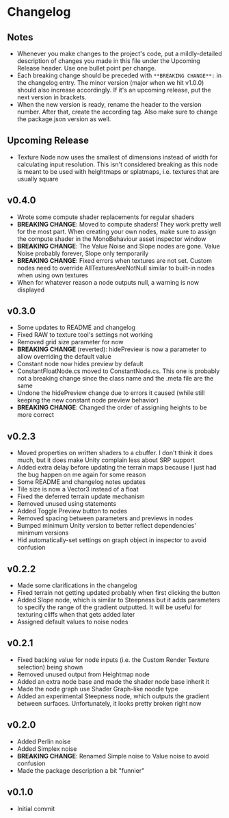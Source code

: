 # Changelog

## Notes
- Whenever you make changes to the project's code, put a mildly-detailed description of changes you made in this file under the Upcoming Release header. Use one bullet point per change.
- Each breaking change should be preceded with `**BREAKING CHANGE**:` in the changelog entry. The minor version (major when we hit v1.0.0) should also increase accordingly. If it's an upcoming release, put the next version in brackets.
- When the new version is ready, rename the header to the version number. After that, create the according tag. Also make sure to change the package.json version as well.

## Upcoming Release
- Texture Node now uses the smallest of dimensions instead of width for calculating input resolution. This isn't considered breaking as this node is meant to be used with heightmaps or splatmaps, i.e. textures that are usually square

## v0.4.0
- Wrote some compute shader replacements for regular shaders
- **BREAKING CHANGE**: Moved to compute shaders! They work pretty well for the most part. When creating your own nodes, make sure to assign the compute shader in the MonoBehaviour asset inspector window
- **BREAKING CHANGE**: The Value Noise and Slope nodes are gone. Value Noise probably forever, Slope only temporarily
- **BREAKING CHANGE**: Fixed errors when textures are not set. Custom nodes need to override AllTexturesAreNotNull similar to built-in nodes when using own textures
- When for whatever reason a node outputs null, a warning is now displayed

## v0.3.0
- Some updates to README and changelog
- Fixed RAW to texture tool's settings not working
- Removed grid size parameter for now
- **BREAKING CHANGE** (reverted): hidePreview is now a parameter to allow overriding the default value
- Constant node now hides preview by default
- ConstantFloatNode.cs moved to ConstantNode.cs. This one is probably not a breaking change since the class name and the .meta file are the same
- Undone the hidePreview change due to errors it caused (while still keeping the new constant node preview behavior)
- **BREAKING CHANGE**: Changed the order of assigning heights to be more correct

## v0.2.3
- Moved properties on written shaders to a cbuffer. I don't think it does much, but it does make Unity complain less about SRP support
- Added extra delay before updating the terrain maps because I just had the bug happen on me again for some reason
- Some README and changelog notes updates
- Tile size is now a Vector3 instead of a float
- Fixed the deferred terrain update mechanism
- Removed unused using statements
- Added Toggle Preview button to nodes
- Removed spacing between parameters and previews in nodes
- Bumped minimum Unity version to better reflect dependencies' minimum versions
- Hid automatically-set settings on graph object in inspector to avoid confusion

## v0.2.2
- Made some clarifications in the changelog
- Fixed terrain not getting updated probably when first clicking the button
- Added Slope node, which is similar to Steepness but it adds parameters to specify the range of the gradient outputted. It will be useful for texturing cliffs when that gets added later
- Assigned default values to noise nodes

## v0.2.1
- Fixed backing value for node inputs (i.e. the Custom Render Texture selection) being shown
- Removed unused output from Heightmap node
- Added an extra node base and made the shader node base inherit it
- Made the node graph use Shader Graph-like noodle type
- Added an experimental Steepness node, which outputs the gradient between surfaces. Unfortunately, it looks pretty broken right now

## v0.2.0
- Added Perlin noise
- Added Simplex noise
- **BREAKING CHANGE**: Renamed Simple noise to Value noise to avoid confusion
- Made the package description a bit "funnier"

## v0.1.0
- Initial commit